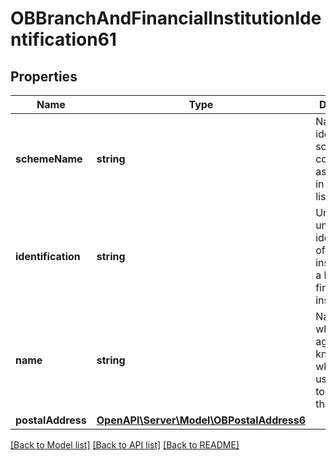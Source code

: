 # OBBranchAndFinancialInstitutionIdentification61

## Properties
Name | Type | Description | Notes
------------ | ------------- | ------------- | -------------
**schemeName** | **string** | Name of the identification scheme, in a coded form as published in an external list. | [optional] 
**identification** | **string** | Unique and unambiguous identification of a financial institution or a branch of a financial institution. | [optional] 
**name** | **string** | Name by which an agent is known and which is usually used to identify that agent. | [optional] 
**postalAddress** | [**OpenAPI\Server\Model\OBPostalAddress6**](OBPostalAddress6.md) |  | [optional] 

[[Back to Model list]](../README.md#documentation-for-models) [[Back to API list]](../README.md#documentation-for-api-endpoints) [[Back to README]](../README.md)



